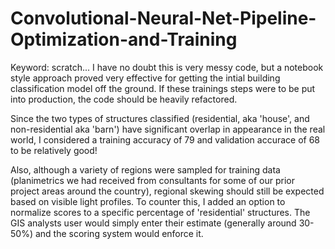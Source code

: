 # Convolutional-Neural-Net-Pipeline-Optimization-and-Training

Keyword: scratch... I have no doubt this is very messy code, but a notebook style approach proved very effective for getting the intial building classification model off the ground. If these trainings steps were to be put into production, the code should be heavily refactored.

Since the two types of structures classified (residential, aka 'house', and non-residential aka 'barn') have significant overlap in appearance in the real world, I considered a training accuracy of 79 and validation accurace of 68 to be relatively good!

Also, although a variety of regions were sampled for training data (planimetrics we had received from consultants for some of our prior project areas around the country), regional skewing should still be expected based on visible light profiles. To counter this, I added an option to normalize scores to a specific percentage of 'residential' structures. The GIS analysts user would simply enter their estimate (generally around 30-50%) and the scoring system would enforce it.

